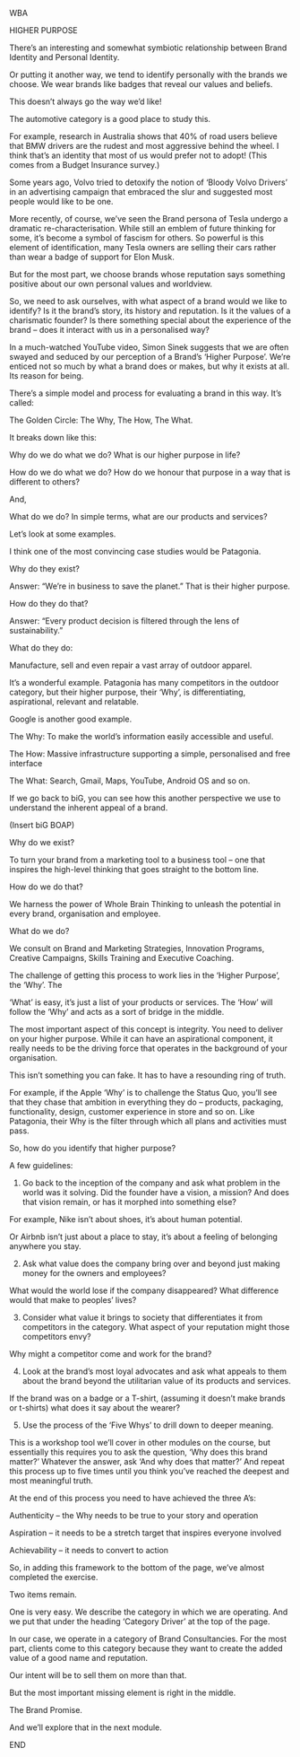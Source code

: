 WBA


HIGHER PURPOSE


There’s an interesting and somewhat symbiotic relationship between Brand Identity and Personal Identity.


Or putting it another way, we tend to identify personally with the brands we choose. We wear brands like badges that reveal our values and beliefs.


This doesn’t always go the way we’d like!


The automotive category is a good place to study this.


For example, research in Australia shows that 40% of road users believe that BMW drivers are the rudest and most aggressive behind the wheel. I think that’s an identity that most of us would prefer not to adopt! (This comes from a Budget Insurance survey.)


Some years ago, Volvo tried to detoxify the notion of ‘Bloody Volvo Drivers’ in an advertising campaign that embraced the slur and suggested most people would like to be one.


More recently, of course, we’ve seen the Brand persona of Tesla undergo a dramatic re-characterisation. While still an emblem of future thinking for some, it’s become a symbol of fascism for others. So powerful is this element of identification, many Tesla owners are selling their cars rather than wear a badge of support for Elon Musk.


But for the most part, we choose brands whose reputation says something positive about our own personal values and worldview.


So, we need to ask ourselves, with what aspect of a brand would we like to identify? Is it the brand’s story, its history and reputation. Is it the values of a charismatic founder? Is there something special about the experience of the brand – does it interact with us in a personalised way?


In a much-watched YouTube video, Simon Sinek suggests that we are often swayed and seduced by our perception of a Brand’s ‘Higher Purpose’. We’re enticed not so much by what a brand does or makes, but why it exists at all. Its reason for being.


There’s a simple model and process for evaluating a brand in this way. It’s called:


The Golden Circle: The Why, The How, The What.


It breaks down like this:


Why do we do what we do? What is our higher purpose in life?


How do we do what we do? How do we honour that purpose in a way that is different to others?


And,


What do we do? In simple terms, what are our products and services?


Let’s look at some examples.


I think one of the most convincing case studies would be Patagonia.


Why do they exist?


Answer: “We’re in business to save the planet.” That is their higher purpose.


How do they do that?


Answer: “Every product decision is filtered through the lens of sustainability.”


What do they do:


Manufacture, sell and even repair a vast array of outdoor apparel.


It’s a wonderful example. Patagonia has many competitors in the outdoor category, but their higher purpose, their ‘Why’, is differentiating, aspirational, relevant and relatable.


Google is another good example.


The Why: To make the world’s information easily accessible and useful.


The How: Massive infrastructure supporting a simple, personalised and free interface


The What: Search, Gmail, Maps, YouTube, Android OS and so on.


If we go back to biG, you can see how this another perspective we use to understand the inherent appeal of a brand.


(Insert biG BOAP)


Why do we exist?


To turn your brand from a marketing tool to a business tool – one that inspires the high-level thinking that goes straight to the bottom line.


How do we do that?


We harness the power of Whole Brain Thinking to unleash the potential in every brand, organisation and employee.


What do we do?


We consult on Brand and Marketing Strategies, Innovation Programs, Creative Campaigns, Skills Training and Executive Coaching.


The challenge of getting this process to work lies in the ‘Higher Purpose’, the ‘Why’. The


‘What’ is easy, it’s just a list of your products or services. The ‘How’ will follow the ‘Why’ and acts as a sort of bridge in the middle.


The most important aspect of this concept is integrity. You need to deliver on your higher purpose. While it can have an aspirational component, it really needs to be the driving force that operates in the background of your organisation.


This isn’t something you can fake. It has to have a resounding ring of truth.


For example, if the Apple ‘Why’ is to challenge the Status Quo, you’ll see that they chase that ambition in everything they do – products, packaging, functionality, design, customer experience in store and so on. Like Patagonia, their Why is the filter through which all plans and activities must pass.


So, how do you identify that higher purpose?


A few guidelines:


1. Go back to the inception of the company and ask what problem in the world was it solving. Did the founder have a vision, a mission? And does that vision remain, or has it morphed into something else?


For example, Nike isn’t about shoes, it’s about human potential.


Or Airbnb isn’t just about a place to stay, it’s about a feeling of belonging anywhere you stay.


2. Ask what value does the company bring over and beyond just making money for the owners and employees?


What would the world lose if the company disappeared? What difference would that make to peoples’ lives?


3. Consider what value it brings to society that differentiates it from competitors in the category. What aspect of your reputation might those competitors envy?


Why might a competitor come and work for the brand?


4. Look at the brand’s most loyal advocates and ask what appeals to them about the brand beyond the utilitarian value of its products and services.


If the brand was on a badge or a T-shirt, (assuming it doesn’t make brands or t-shirts) what does it say about the wearer?


5. Use the process of the ‘Five Whys’ to drill down to deeper meaning.


This is a workshop tool we’ll cover in other modules on the course, but essentially this requires you to ask the question, ‘Why does this brand matter?’ Whatever the answer, ask ‘And why does that matter?’ And repeat this process up to five times until you think you’ve reached the deepest and most meaningful truth.


At the end of this process you need to have achieved the three A’s:


Authenticity – the Why needs to be true to your story and operation


Aspiration – it needs to be a stretch target that inspires everyone involved


Achievability – it needs to convert to action


So, in adding this framework to the bottom of the page, we’ve almost completed the exercise.


Two items remain.


One is very easy. We describe the category in which we are operating. And we put that under the heading ‘Category Driver’ at the top of the page.


In our case, we operate in a category of Brand Consultancies. For the most part, clients come to this category because they want to create the added value of a good name and reputation.


Our intent will be to sell them on more than that.


But the most important missing element is right in the middle.


The Brand Promise.


And we’ll explore that in the next module.


END

